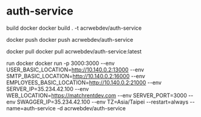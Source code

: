 # auth-service

build docker
docker build . -t acrwebdev/auth-service

docker push
docker push acrwebdev/auth-service

docker pull
docker pull acrwebdev/auth-service:latest

run docker
docker run -p 3000:3000 --env USER_BASIC_LOCATION=http://10.140.0.2:13000 --env SMTP_BASIC_LOCATION=http://10.140.0.2:16000 --env EMPLOYEES_BASIC_LOCATION=http://10.140.0.2:21000 --env SERVER_IP=35.234.42.100 --env WEB_LOCATION=https://matchrentdev.com --env SERVER_PORT=3000 --env SWAGGER_IP=35.234.42.100 --env TZ=Asia/Taipei --restart=always --name=auth-service -d acrwebdev/auth-service

